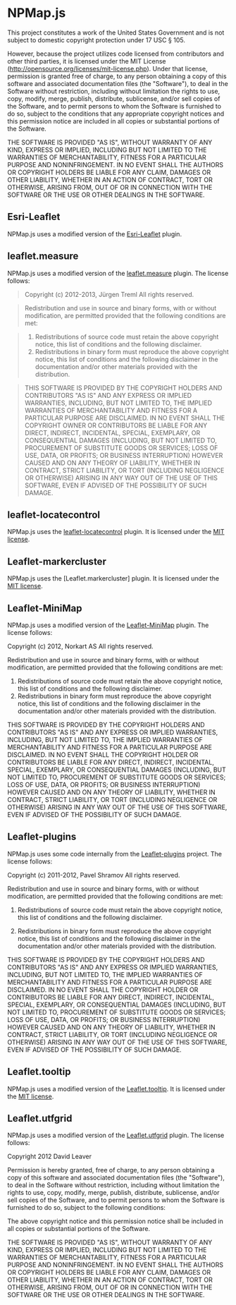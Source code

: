 # NPMap.js

This project constitutes a work of the United States Government and is not subject to domestic copyright protection under 17 USC § 105.

However, because the project utilizes code licensed from contributors and other third parties, it is licensed under the MIT License (http://opensource.org/licenses/mit-license.php). Under that license, permission is granted free of charge, to any person obtaining a copy of this software and associated documentation files (the "Software"), to deal in the Software without restriction, including without limitation the rights to use, copy, modify, merge, publish, distribute, sublicense, and/or sell copies of the Software, and to permit persons to whom the Software is furnished to do so, subject to the conditions that any appropriate copyright notices and this permission notice are included in all copies or substantial portions of the Software.

THE SOFTWARE IS PROVIDED "AS IS", WITHOUT WARRANTY OF ANY KIND, EXPRESS OR IMPLIED, INCLUDING BUT NOT LIMITED TO THE WARRANTIES OF MERCHANTABILITY, FITNESS FOR A PARTICULAR PURPOSE AND NONINFRINGEMENT. IN NO EVENT SHALL THE AUTHORS OR COPYRIGHT HOLDERS BE LIABLE FOR ANY CLAIM, DAMAGES OR OTHER LIABILITY, WHETHER IN AN ACTION OF CONTRACT, TORT OR OTHERWISE, ARISING FROM, OUT OF OR IN CONNECTION WITH THE SOFTWARE OR THE USE OR OTHER DEALINGS IN THE SOFTWARE.

## Esri-Leaflet

NPMap.js uses a modified version of the [Esri-Leaflet](https://github.com/Esri/esri-leaflet) plugin.

## leaflet.measure

NPMap.js uses a modified version of the [leaflet.measure]() plugin. The license follows:

> Copyright (c) 2012-2013, Jürgen Treml
> All rights reserved.

> Redistribution and use in source and binary forms, with or without modification, are permitted provided that the following conditions are met: 

> 1. Redistributions of source code must retain the above copyright notice, this list of conditions and the following disclaimer. 
> 2. Redistributions in binary form must reproduce the above copyright notice, this list of conditions and the following disclaimer in the documentation and/or other materials provided with the distribution. 

> THIS SOFTWARE IS PROVIDED BY THE COPYRIGHT HOLDERS AND CONTRIBUTORS "AS IS" AND ANY EXPRESS OR IMPLIED WARRANTIES, INCLUDING, BUT NOT LIMITED TO, THE IMPLIED WARRANTIES OF MERCHANTABILITY AND FITNESS FOR A PARTICULAR PURPOSE ARE DISCLAIMED. IN NO EVENT SHALL THE COPYRIGHT OWNER OR CONTRIBUTORS BE LIABLE FOR ANY DIRECT, INDIRECT, INCIDENTAL, SPECIAL, EXEMPLARY, OR CONSEQUENTIAL DAMAGES (INCLUDING, BUT NOT LIMITED TO, PROCUREMENT OF SUBSTITUTE GOODS OR SERVICES; LOSS OF USE, DATA, OR PROFITS; OR BUSINESS INTERRUPTION) HOWEVER CAUSED AND ON ANY THEORY OF LIABILITY, WHETHER IN CONTRACT, STRICT LIABILITY, OR TORT (INCLUDING NEGLIGENCE OR OTHERWISE) ARISING IN ANY WAY OUT OF THE USE OF THIS SOFTWARE, EVEN IF ADVISED OF THE POSSIBILITY OF SUCH DAMAGE.

## leaflet-locatecontrol

NPMap.js uses the [leaflet-locatecontrol](https://github.com/domoritz/leaflet-locatecontrol) plugin. It is licensed under the [MIT license](http://www.opensource.org/licenses/mit-license.php).

## Leaflet-markercluster

NPMap.js uses the [Leaflet.markercluster] plugin. It is licensed under the [MIT license](http://www.opensource.org/licenses/mit-license.php).

## Leaflet-MiniMap

NPMap.js uses a modified version of the [Leaflet-MiniMap](https://github.com/Norkart/Leaflet-MiniMap) plugin. The license follows:

Copyright (c) 2012, Norkart AS
All rights reserved.

Redistribution and use in source and binary forms, with or without modification, are permitted provided that the following conditions are met:

  1. Redistributions of source code must retain the above copyright notice, this list of conditions and the following disclaimer.
  2. Redistributions in binary form must reproduce the above copyright notice, this list of conditions and the following disclaimer in the documentation and/or other materials provided with the distribution.

THIS SOFTWARE IS PROVIDED BY THE COPYRIGHT HOLDERS AND CONTRIBUTORS "AS IS" AND ANY EXPRESS OR IMPLIED WARRANTIES, INCLUDING, BUT NOT LIMITED TO, THE IMPLIED WARRANTIES OF MERCHANTABILITY AND FITNESS FOR A PARTICULAR PURPOSE ARE DISCLAIMED. IN NO EVENT SHALL THE COPYRIGHT HOLDER OR CONTRIBUTORS BE LIABLE FOR ANY DIRECT, INDIRECT, INCIDENTAL, SPECIAL, EXEMPLARY, OR CONSEQUENTIAL DAMAGES (INCLUDING, BUT NOT LIMITED TO, PROCUREMENT OF SUBSTITUTE GOODS OR SERVICES; LOSS OF USE, DATA, OR PROFITS; OR BUSINESS INTERRUPTION) HOWEVER CAUSED AND ON ANY THEORY OF LIABILITY, WHETHER IN CONTRACT, STRICT LIABILITY, OR TORT (INCLUDING NEGLIGENCE OR OTHERWISE) ARISING IN ANY WAY OUT OF THE USE OF THIS SOFTWARE, EVEN IF ADVISED OF THE POSSIBILITY OF SUCH DAMAGE.

## Leaflet-plugins

NPMap.js uses some code internally from the [Leaflet-plugins](http://psha.org.ru/b/leaflet-plugins.html) project. The license follows:

Copyright (c) 2011-2012, Pavel Shramov
All rights reserved. 

Redistribution and use in source and binary forms, with or without modification, are 
permitted provided that the following conditions are met: 

   1. Redistributions of source code must retain the above copyright notice, this list of 
      conditions and the following disclaimer. 
          
   2. Redistributions in binary form must reproduce the above copyright notice, this list 
      of conditions and the following disclaimer in the documentation and/or other materials
      provided with the distribution. 

THIS SOFTWARE IS PROVIDED BY THE COPYRIGHT HOLDERS AND CONTRIBUTORS "AS IS" AND ANY 
EXPRESS OR IMPLIED WARRANTIES, INCLUDING, BUT NOT LIMITED TO, THE IMPLIED WARRANTIES OF 
MERCHANTABILITY AND FITNESS FOR A PARTICULAR PURPOSE ARE DISCLAIMED. IN NO EVENT SHALL THE 
COPYRIGHT HOLDER OR CONTRIBUTORS BE LIABLE FOR ANY DIRECT, INDIRECT, INCIDENTAL, SPECIAL, 
EXEMPLARY, OR CONSEQUENTIAL DAMAGES (INCLUDING, BUT NOT LIMITED TO, PROCUREMENT OF 
SUBSTITUTE GOODS OR SERVICES; LOSS OF USE, DATA, OR PROFITS; OR BUSINESS INTERRUPTION) 
HOWEVER CAUSED AND ON ANY THEORY OF LIABILITY, WHETHER IN CONTRACT, STRICT LIABILITY, OR 
TORT (INCLUDING NEGLIGENCE OR OTHERWISE) ARISING IN ANY WAY OUT OF THE USE OF THIS 
SOFTWARE, EVEN IF ADVISED OF THE POSSIBILITY OF SUCH DAMAGE.

## Leaflet.tooltip

NPMap.js uses a modified version of the [Leaflet.tooltip](https://github.com/aratcliffe/Leaflet.tooltip). It is licensed under the [MIT license](http://www.opensource.org/licenses/mit-license.php).

## Leaflet.utfgrid

NPMap.js uses a modified version of the [Leaflet.utfgrid](https://github.com/danzel/Leaflet.utfgrid) plugin. The license follows:

Copyright 2012 David Leaver

Permission is hereby granted, free of charge, to any person obtaining a copy of this software and associated documentation files (the "Software"), to deal in the Software without restriction, including without limitation the rights to use, copy, modify, merge, publish, distribute, sublicense, and/or sell copies of the Software, and to permit persons to whom the Software is furnished to do so, subject to the following conditions:

The above copyright notice and this permission notice shall be included in all copies or substantial portions of the Software.

THE SOFTWARE IS PROVIDED "AS IS", WITHOUT WARRANTY OF ANY KIND, EXPRESS OR IMPLIED, INCLUDING BUT NOT LIMITED TO THE WARRANTIES OF MERCHANTABILITY, FITNESS FOR A PARTICULAR PURPOSE AND NONINFRINGEMENT. IN NO EVENT SHALL THE AUTHORS OR COPYRIGHT HOLDERS BE LIABLE FOR ANY CLAIM, DAMAGES OR OTHER LIABILITY, WHETHER IN AN ACTION OF CONTRACT, TORT OR OTHERWISE, ARISING FROM, OUT OF OR IN CONNECTION WITH THE SOFTWARE OR THE USE OR OTHER DEALINGS IN THE SOFTWARE.
